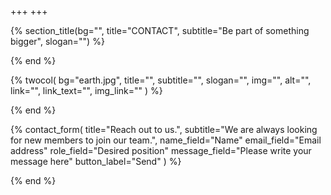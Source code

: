 +++
+++

{% section_title(bg="", title="CONTACT", subtitle="Be part of something bigger", slogan="") %}
<!--display element -->
{% end %}

{% twocol(
	bg="earth.jpg",
	title="",
	subtitle="",
	slogan="",
	img="",
	alt="",
	link="",
	link_text="",
	img_link=""
) %}
<!-- no text -->
{% end %}


{% contact_form(
	title="Reach out to us.",
	subtitle="We are always looking for new members to join our team.",
	name_field="Name"
	email_field="Email address"
	role_field="Desired position"
	message_field="Please write your message here"
	button_label="Send"
) %}
<!--display element -->
{% end %}
